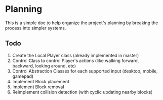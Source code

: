 # Planning

This is a simple doc to help organize the project's planning by breaking the process into simpler systems.

## Todo

1. Create the Local Player class (already implemented in master)
2. Control Class to control Player's actions (like walking forward, backward, looking around, etc)
3. Control Abstraction Classes for each supported input (desktop, mobile, gamepad)
4. Implement Block placement
5. Implement Block removal
6. Reimplement collision detection (with cyclic updating nearby blocks)

